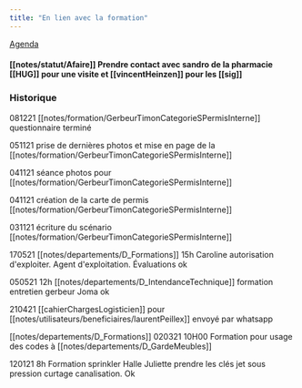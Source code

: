 ```yaml
---
title: "En lien avec la formation"
---
```


[Agenda](notes/AgendaMaJournee.md)

#### [[notes/statut/Afaire]] Prendre contact avec sandro de la pharmacie [[HUG]] pour une visite et [[vincentHeinzen]] pour les [[sig]]

### Historique
081221 [[notes/formation/GerbeurTimonCategorieSPermisInterne]] questionnaire terminé

051121 prise de dernières photos et mise en page de la [[notes/formation/GerbeurTimonCategorieSPermisInterne]]

041121 séance photos pour [[notes/formation/GerbeurTimonCategorieSPermisInterne]]

041121 création de la carte de permis [[notes/formation/GerbeurTimonCategorieSPermisInterne]]

031121 écriture du scénario [[notes/formation/GerbeurTimonCategorieSPermisInterne]]

170521 [[notes/departements/D_Formations]] 15h Caroline autorisation d'exploiter. Agent d'exploitation. Évaluations ok

050521 12h [[notes/departements/D_IntendanceTechnique]] formation entretien gerbeur Joma ok

210421 [[cahierChargesLogisticien]] pour [[notes/utilisateurs/beneficiaires/laurentPeillex]] envoyé par whatsapp

[[notes/departements/D_Formations]]
020321 10H00 Formation pour usage des codes à [[notes/departements/D_GardeMeubles]]

120121 8h Formation sprinkler Halle Juliette prendre les clés jet sous pression curtage canalisation. Ok